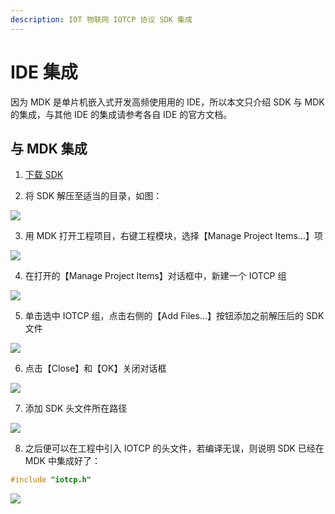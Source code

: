 ```yaml
---
description: IOT 物联网 IOTCP 协议 SDK 集成
---
```


# IDE 集成

因为 MDK 是单片机嵌入式开发高频使用用的 IDE，所以本文只介绍 SDK 与 MDK 的集成，与其他 IDE 的集成请参考各自 IDE 的官方文档。

## 与 MDK 集成

1. [下载 SDK](/v2/#sdk-下载)

2. 将 SDK 解压至适当的目录，如图：

![](/sdk_files.png)

3. 用 MDK 打开工程项目，右键工程模块，选择【Manage Project Items...】项

![](/mdk_01.png)

4. 在打开的【Manage Project Items】对话框中，新建一个 IOTCP 组

![](/mdk_02.png)

5. 单击选中 IOTCP 组，点击右侧的【Add Files...】按钮添加之前解压后的 SDK 文件

![](/mdk_03.png)

6. 点击【Close】和【OK】关闭对话框

![](/mdk_04.png)

7. 添加 SDK 头文件所在路径

![](/mdk_05.png)

8. 之后便可以在工程中引入 IOTCP 的头文件，若编译无误，则说明 SDK 已经在 MDK 中集成好了：

```C
#include "iotcp.h"
```

![](/mdk_06.png)

<br/>
